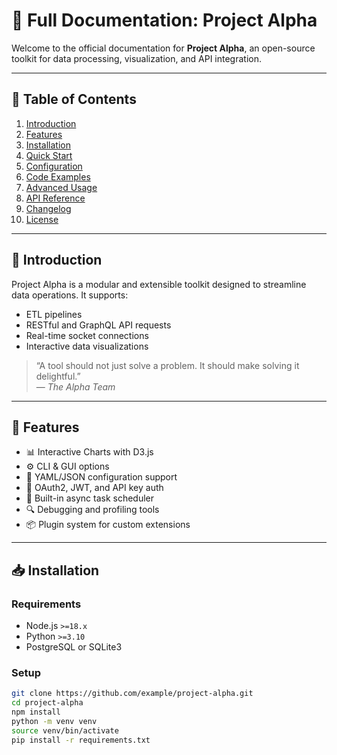# 📘 Full Documentation: Project Alpha

Welcome to the official documentation for **Project Alpha**, an open-source toolkit for data processing, visualization, and API integration.

---

## 📂 Table of Contents

1. [Introduction](#introduction)
2. [Features](#features)
3. [Installation](#installation)
4. [Quick Start](#quick-start)
5. [Configuration](#configuration)
6. [Code Examples](#code-examples)
7. [Advanced Usage](#advanced-usage)
8. [API Reference](#api-reference)
9. [Changelog](#changelog)
10. [License](#license)

---

## 🧾 Introduction

Project Alpha is a modular and extensible toolkit designed to streamline data operations. It supports:

- ETL pipelines
- RESTful and GraphQL API requests
- Real-time socket connections
- Interactive data visualizations

> “A tool should not just solve a problem. It should make solving it delightful.”  
> — *The Alpha Team*

---

## 🔧 Features

- 📊 Interactive Charts with D3.js
- ⚙️ CLI & GUI options
- 📁 YAML/JSON configuration support
- 🔐 OAuth2, JWT, and API key auth
- 🚀 Built-in async task scheduler
- 🔍 Debugging and profiling tools
- 📦 Plugin system for custom extensions

---

## 📥 Installation

### Requirements

- Node.js `>=18.x`
- Python `>=3.10`
- PostgreSQL or SQLite3

### Setup

```bash
git clone https://github.com/example/project-alpha.git
cd project-alpha
npm install
python -m venv venv
source venv/bin/activate
pip install -r requirements.txt
